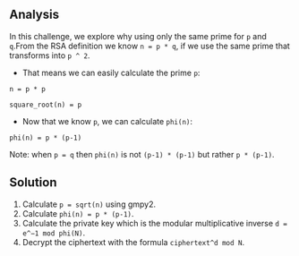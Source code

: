 ## Analysis
In this challenge, we explore why using only the same prime for `p` and `q`.From the RSA definition we know `n = p * q`, if we use the same prime that transforms into `p ^ 2`. 
* That means we can easily calculate the prime `p`:

`n = p * p`

`square_root(n) = p`

* Now that we know `p`, we can calculate `phi(n)`:

`phi(n) = p * (p-1)`

Note: when `p = q` then `phi(n)` is not `(p-1) * (p-1)` but rather `p * (p-1)`.

## Solution
1. Calculate `p = sqrt(n)` using gmpy2.
2. Calculate `phi(n) = p * (p-1)`.
3. Calculate the private key which is the modular multiplicative inverse `d = e^−1 mod phi(N)`.
4. Decrypt the ciphertext with the formula `ciphertext^d mod N`.